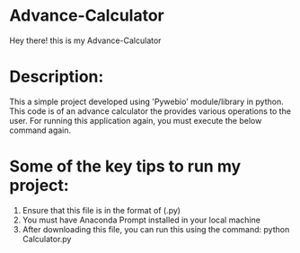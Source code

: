 # Advance-Calculator
Hey there! this is my Advance-Calculator

# Description:
This a simple project developed using 'Pywebio' module/library in python. This code is of an advance calculator 
the provides various operations to the user. For running this application again, you must execute the below command again.

# Some of the key tips to run my project:
1) Ensure that this file is in the format of (.py)
2) You must have Anaconda Prompt installed in your local machine
3) After downloading this file, you can run this using the command: python Calculator.py

